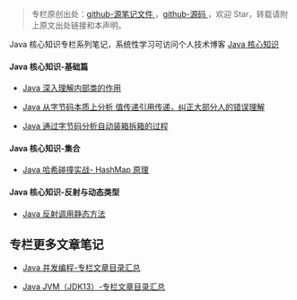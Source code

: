 > 专栏原创出处：[github-源笔记文件 ](https://github.com/GourdErwa/review-notes/tree/master/language/java-core) ，[github-源码 ](https://github.com/GourdErwa/java-advanced/tree/master/java-core)，欢迎 Star，转载请附上原文出处链接和本声明。

Java 核心知识专栏系列笔记，系统性学习可访问个人技术博客 [Java 核心知识 ](https://review-notes.top/language/java-core/)

#### Java 核心知识-基础篇
- [Java 深入理解内部类的作用](https://gourderwa.blog.csdn.net/article/details/103972092)

- [Java 从字节码本质上分析 值传递引用传递，纠正大部分人的错误理解](https://gourderwa.blog.csdn.net/article/details/104031747)

- [Java 通过字节码分析自动装箱拆箱的过程](https://gourderwa.blog.csdn.net/article/details/104032704)

#### Java 核心知识-集合
- [Java 哈希碰撞实战- HashMap 原理](https://blog.csdn.net/xiaohulunb/article/details/103809321)

#### Java 核心知识-反射与动态类型
- [Java 反射调用静态方法](https://blog.csdn.net/xiaohulunb/article/details/104020384)

## 专栏更多文章笔记
- [Java 并发编程-专栏文章目录汇总 ](https://blog.csdn.net/xiaohulunb/article/details/103594468)

- [Java JVM（JDK13）-专栏文章目录汇总 ](https://blog.csdn.net/xiaohulunb/article/details/103828570)